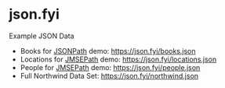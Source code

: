 # json.fyi
Example JSON Data

- Books for [JSONPath](https://json.path.do) demo: <https://json.fyi/books.json>
- Locations for [JMSEPath](https://jmse.path.do) demo: <https://json.fyi/locations.json>
- People for [JMSEPath](https://jmse.path.do) demo: <https://json.fyi/people.json>
- Full Northwind Data Set: <https://json.fyi/northwind.json>
